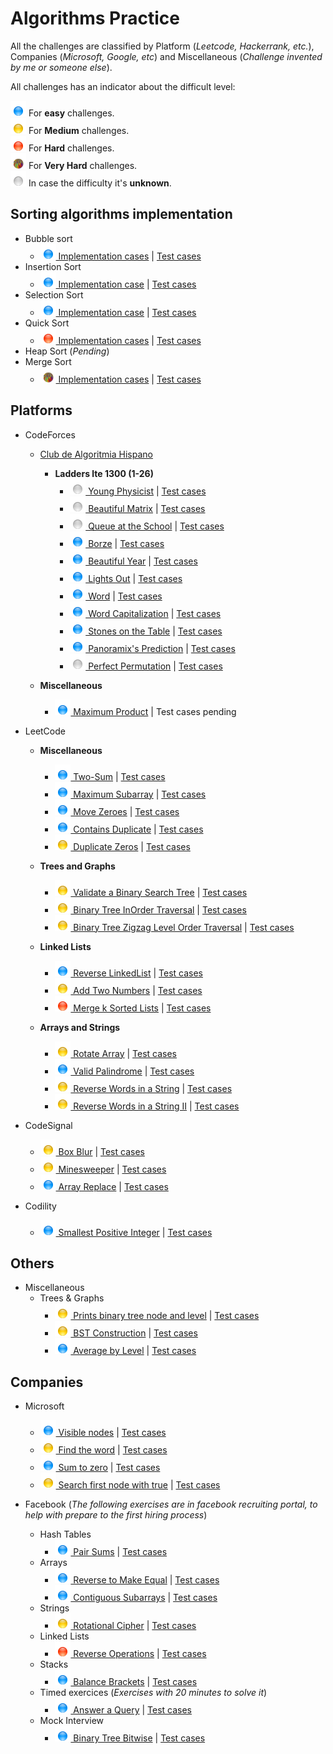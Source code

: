 # Algorithms Practice

All the challenges are classified by Platform (*Leetcode, Hackerrank, etc.*), Companies (*Microsoft, Google, etc*) and Miscellaneous (*Challenge invented by me or someone else*).

All challenges has an indicator about the difficult level:

![easy] For **easy** challenges.<br />
![medium] For **Medium** challenges.<br />
![hard] For **Hard** challenges.<br />
![very-hard] For **Very Hard** challenges.<br />
![unknown] In case the difficulty it's **unknown**.<br />

## Sorting algorithms implementation 

* Bubble sort
    * [![easy] Implementation cases](src/main/java/sorting/bubblesort/) | [Test cases](src/test/java/sorting/bubblesort/)
* Insertion Sort
    * [![easy] Implementation case](src/main/java/sorting/insertion/) | [Test cases](src/test/java/sorting/insertion/InsertionSortTest.java)
* Selection Sort
    * [![easy] Implementation case](src/main/java/sorting/selection/) | [Test cases](src/test/java/sorting/selection/SelectionSortTest.java)
* Quick Sort
    * [![hard] Implementation cases](src/main/java/sorting/quicksort/) | [Test cases](src/test/java/sorting/quicksort/QuickSortTest.java)
* Heap Sort (*Pending*)
* Merge Sort
    * [![very-hard] Implementation cases](src/main/java/sorting/mergesort/) | [Test cases](src/test/java/sorting/mergesort/)

## Platforms

* CodeForces
  * [Club de Algoritmia Hispano](https://codeforces.com/group/WWgO08JwTh/blog)
    * **Ladders lte 1300 (1-26)**
      * [![unknown] Young Physicist](src/main/java/codeforces/youngphysicist) | [Test cases](src/test/java/codeforces/youngphysicist/)
      * [![unknown] Beautiful Matrix](src/main/java/codeforces/beautifulmatrix) | [Test cases](src/test/java/codeforces/beautifulmatrix/)
      * [![unknown] Queue at the School](src/main/java/codeforces/queueattheschool) | [Test cases](src/test/java/codeforces/queueattheschool/)
      * [![easy] Borze](src/main/java/codeforces/borze) | [Test cases](src/test/java/codeforces/borze/)
      * [![easy] Beautiful Year](src/main/java/codeforces/beautifulyear) | [Test cases](src/test/java/codeforces/beautifulyear/)
      * [![easy] Lights Out](src/main/java/codeforces/lightsout) | [Test cases](src/test/java/codeforces/lightsout/)
      * [![easy] Word](src/main/java/codeforces/word) | [Test cases](src/test/java/codeforces/word/)
      * [![easy] Word Capitalization](src/main/java/codeforces/wordcapitalization) | [Test cases](src/test/java/codeforces/wordcapitalization/)
      * [![easy] Stones on the Table](src/main/java/codeforces/stonesonthetable) | [Test cases](src/test/java/codeforces/stonesonthetable/)
      * [![easy] Panoramix's Prediction](src/main/java/codeforces/panoramixsprediction) | [Test cases](src/test/java/codeforces/panoramixsprediction/)
      * [![unknown] Perfect Permutation](src/main/java/codeforces/perfectpermutation) | [Test cases](src/test/java/codeforces/perfectpermutation/)

  * **Miscellaneous**
    * [![easy] Maximum Product](src/main/java/codeforces/maximumproduct) | Test cases pending

* LeetCode
    * **Miscellaneous**
        * [![easy] Two-Sum](src/main/java/leetcode/twosum/) | [Test cases](src/test/java/leetcode/twosum/)
        * [![easy] Maximum Subarray](src/main/java/leetcode/maximumsubarray/) | [Test cases](src/test/java/leetcode/maximumsubarray/)
        * [![easy] Move Zeroes](src/main/java/leetcode/movezeroes/) | [Test cases](src/test/java/leetcode/movezeroes/)
        * [![easy] Contains Duplicate](src/main/java/leetcode/containsduplicate/) | [Test cases](src/test/java/leetcode/containsduplicate/)
        * [![medium] Duplicate Zeros](src/main/java/leetcode/duplicatezeros) | [Test cases](src/test/java/leetcode/duplicatezeros/)
    
    * **Trees and Graphs**
        * [![medium] Validate a Binary Search Tree](src/main/java/leetcode/premium/microsoft/ValidateBinarySearchTree.java) | [Test cases](src/test/java/leetcode/premium/microsoft/ValidateBinarySearchTreeTest.java)
        * [![medium] Binary Tree InOrder Traversal](src/main/java/leetcode/premium/microsoft/BinaryTreeLevelOrderTraversal.java) | [Test cases](src/test/java/leetcode/premium/microsoft/BinaryTreeLevelOrderTraversalTest.java)
        * [![medium] Binary Tree Zigzag Level Order Traversal](src/main/java/leetcode/premium/microsoft/BinaryTreeZigzagLevelOrderTraversal.java) | [Test cases](src/test/java/leetcode/premium/microsoft/BinaryTreeZigzagLevelOrderTraversalTest.java)
    
    * **Linked Lists**
        * [![easy] Reverse LinkedList](src/main/java/leetcode/premium/microsoft/linkedlist/ReverseLinkedList.java) | [Test cases](src/test/java/leetcode/premium/microsoft/linkedlist/ReverseLinkedListTest.java)
        * [![medium] Add Two Numbers](src/main/java/leetcode/premium/microsoft/linkedlist/AddTwoNumbers.java) | [Test cases](src/test/java/leetcode/premium/microsoft/linkedlist/AddTwoNumbersTest.java)
        * [![hard] Merge k Sorted Lists](src/main/java/leetcode/premium/microsoft/linkedlist/MergeKSortedLists.java) | [Test cases](src/test/java/leetcode/premium/microsoft/linkedlist/MergeKSortedListsTest.java)
    
    * **Arrays and Strings**
        * [![medium] Rotate Array](src/main/java/leetcode/rotatearray/) | [Test cases](src/test/java/leetcode/rotatearray/)
        * [![easy] Valid Palindrome](src/main/java/leetcode/premium/microsoft/arraysstrings/ValidPalindrome.java) | [Test cases](src/test/java/leetcode/premium/microsoft/arraysstrings/ValidPalindromeTest.java)
        * [![medium] Reverse Words in a String](src/main/java/leetcode/premium/microsoft/arraysstrings/reversewordsinstring/) | [Test cases](src/test/java/leetcode/premium/microsoft/arraysstrings/reversewordsinstring/)
        * [![medium] Reverse Words in a String II](src/main/java/leetcode/premium/microsoft/arraysstrings/reversewordsinstringII/) | [Test cases](src/test/java/leetcode/premium/microsoft/arraysstrings/reversewordsinstringII/ReverseWordsInStringIITest.java)

* CodeSignal
    * [![medium] Box Blur](src/main/java/codesignal/boxblur/method1/) | [Test cases](src/test/java/codesignal/boxblur/method1/BoxBlurTest.java)
    * [![medium] Minesweeper](src/main/java/codesignal/minesweeper/) | [Test cases](src/test/java/codesignal/minesweeper/)
    * [![easy] Array Replace](src/main/java/codesignal/arrayreplace/) | [Test cases](src/test/java/codesignal/arrayreplace/)

* Codility
    * [![easy] Smallest Positive Integer](src/main/java/codility/smallestpositiveinteger/method2/) | [Test cases](src/test/java/codility/smallestpositiveinteger/method2/SmallestPositiveIntegerTest.java)

## Others

* Miscellaneous
  * Trees & Graphs
    * [![medium] Prints binary tree node and level](src/main/java/misc/BinaryTreeWithLevels.java) | [Test cases](src/test/java/misc/BinaryTreeWithLevelsTest.java)
    * [![medium] BST Construction](src/main/java/misc/treesandgraphs/bstconstruction) | [Test cases](src/test/java/misc/treesandgraphs/bstconstruction/)
    * [![easy] Average by Level](src/main/java/misc/treesandgraphs/averagebylevel) | [Test cases](src/test/java/misc/treesandgraphs/averagebylevel/)

## Companies

* Microsoft
    * [![easy] Visible nodes](src/main/java/microsoft/TaskOne.java) | [Test cases](src/test/java/microsoft/TaskOneTest.java)
    * [![medium] Find the word](src/main/java/microsoft/TaskTwo.java) | [Test cases](src/test/java/microsoft/TaskTwoTest.java)
    * [![easy] Sum to zero](src/main/java/microsoft/TaskThree.java) | [Test cases](src/test/java/microsoft/TaskThreeTest.java)
    * [![medium] Search first node with true](src/main/java/microsoft/onsite/sibling/TreeSibling.java) | [Test cases](src/test/java/microsoft/onsite/sibling/TreeSiblingTest.java)


* Facebook (_The following exercises are in facebook recruiting portal, to help with  prepare to the first hiring process_)
    * Hash Tables
        * [![easy] Pair Sums](src/main/java/facebook/interviewpreparation/hashtables/pairsums/) | [Test cases](src/test/java/facebook/interviewpreparation/hashtables/pairsums/)
    * Arrays    
        * [![easy] Reverse to Make Equal](src/main/java/facebook/interviewpreparation/arrays/areequals/) | [Test cases](src/test/java/facebook/interviewpreparation/arrays/areequals/)
        * [![easy] Contiguous Subarrays](src/main/java/facebook/interviewpreparation/arrays/contiguoussubarrays/) | [Test cases](src/test/java/facebook/interviewpreparation/arrays/contiguoussubarrays/ContiguousSubarraysTest.java)
    * Strings
        * [![medium] Rotational Cipher](src/main/java/facebook/interviewpreparation/strings/rotationalcipher/) | [Test cases](src/test/java/facebook/interviewpreparation/strings/rotationalcipher/RotationalCipherTest.java)
    * Linked Lists
        * [![hard] Reverse Operations](src/main/java/facebook/interviewpreparation/linkedlists/reverseoperations/) | [Test cases](src/test/java/facebook/interviewpreparation/linkedlists/reverseoperations/ReverseOperationsTest.java)
    * Stacks
        * [![easy] Balance Brackets](src/main/java/facebook/interviewpreparation/stacks/BalanceBrackets.java) | [Test cases](src/test/java/facebook/interviewpreparation/stacks/BalanceBracketsTest.java)
    * Timed exercices (_Exercises with 20 minutes to solve it_)
        * [![easy] Answer a Query](src/main/java/facebook/interviewpreparation/timed/queries) | [Test cases](src/test/java/facebook/interviewpreparation/timed/queries/QueriesTest.java)
    * Mock Interview
        * [![easy] Binary Tree Bitwise](src/main/java/facebook/mockinterview/treebitwise/) | [Test cases](src/test/java/facebook/mockinterview/treebitwise/BinaryTreeBitwiseTest.java)

[//]: # (Reference links used in the file. Thanks SO - http://stackoverflow.com/questions/4823468/store-comments-in-markdown-syntax)

[easy]: <src/main/resources/easy.png> "Easy"
[medium]: <src/main/resources/medium.png> "Medium"
[hard]: <src/main/resources/hard.png> "Hard"
[very-hard]: <src/main/resources/very-hard.png> "Unknown"
[unknown]: <src/main/resources/unknown.png> "Unknown"